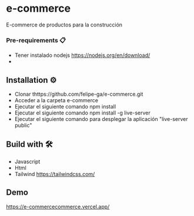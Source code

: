 # e-commerce
E-commerce de productos para la construcción

### Pre-requirements 📋
- Tener instalado nodejs https://nodejs.org/en/download/
- 
## Installation ⚙️
- Clonar thttps://github.com/felipe-ga/e-commerce.git
- Acceder a la carpeta e-commerce
- Ejecutar el siguiente comando npm install
- Ejecutar el siguiente comando npm install -g live-server
- Ejecutar el siguiente comando para desplegar la aplicación "live-server public"

## Build with 🛠️
- Javascript
- Html
- Tailwind https://tailwindcss.com/

## Demo
https://e-commercecommerce.vercel.app/

